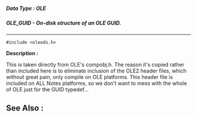 ##### Data Type : OLE
##### OLE_GUID - On-disk structure of an OLE GUID.
---
```
#include <oleods.h>
```
**Description :**

This is taken directly from OLE's compobj.h.  The reason it's copied rather 
than included here is to eliminate inclusion of the OLE2 header files, which 
without great pain, only compile on OLE platforms.  This header file is 
included on ALL Notes platforms, so we don't want to mess with the whole of OLE 
just for the GUID typedef...

**See Also :**
---
